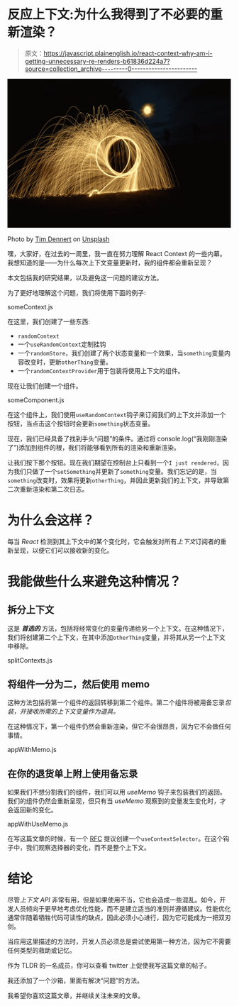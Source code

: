 # 反应上下文:为什么我得到了不必要的重新渲染？

> 原文：<https://javascript.plainenglish.io/react-context-why-am-i-getting-unnecessary-re-renders-b61836d224a7?source=collection_archive---------0----------------------->

![](img/7f27570abfcd0911b4d848a143572b60.png)

Photo by [Tim Dennert](https://unsplash.com/@tim_denn?utm_source=medium&utm_medium=referral) on [Unsplash](https://unsplash.com?utm_source=medium&utm_medium=referral)

嘿，大家好，在过去的一周里，我一直在努力理解 React Context 的一些内幕。我想知道的是——为什么每次上下文变量更新时，我的组件都会重新呈现？

本文包括我的研究结果，以及避免这一问题的建议方法。

为了更好地理解这个问题，我们将使用下面的例子:

someContext.js

在这里，我们创建了一些东西:

*   `randomContext`
*   一个`useRandomContext`定制挂钩
*   一个`randomStore`，我们创建了两个状态变量和一个效果，当`something`变量内容改变时，更新`otherThing`变量。
*   一个`randomContextProvider`用于包装将使用上下文的组件。

现在让我们创建一个组件。

someComponent.js

在这个组件上，我们使用`useRandomContext`钩子来订阅我们的上下文并添加一个按钮，当点击这个按钮时会更新`something`状态变量。

现在，我们已经具备了找到手头“问题”的条件。通过将 console.log(“我刚刚渲染了”)添加到组件的根，我们将能够看到所有的渲染和重新渲染。

让我们按下那个按钮。现在我们期望在控制台上只看到一个`I just rendered`，因为我们只做了一个`setSomething`并更新了`something`变量。我们忘记的是，当`something`改变时，效果将更新`otherThing`，并因此更新我们的上下文，并导致第二次重新渲染和第二次日志。

# 为什么会这样？

每当 *React* 检测到其上下文中的某个变化时，它会触发对所有*上下文*订阅者的重新呈现，以便它们可以接收新的变化。

# 我能做些什么来避免这种情况？

## 拆分上下文

这是 ***首选的*** 方法，包括将经常变化的变量传递给另一个上下文。在这种情况下，我们将创建第二个上下文，在其中添加`otherThing`变量，并将其从另一个上下文中移除。

splitContexts.js

## 将组件一分为二，然后使用 memo

这种方法包括将第一个组件的返回转移到第二个组件。第二个组件将被用备忘录*包装，并接收所需的上下文变量作为道具。*

在这种情况下，第一个组件仍然会重新渲染，但它不会很昂贵，因为它不会做任何事情。

appWithMemo.js

## 在你的退货单上附上使用备忘录

如果我们不想分割我们的组件，我们可以用 *useMemo* 钩子来包装我们的返回。我们的组件仍然会重新呈现，但只有当 *useMemo* 观察到的变量发生变化时，才会返回新的变化。

appWithUseMemo.js

在写这篇文章的时候，有一个 [RFC](https://github.com/reactjs/rfcs/pull/119) 提议创建一个`useContextSelector`。在这个钩子中，我们观察选择器的变化，而不是整个上下文。

# 结论

尽管*上下文 API* 非常有用，但是如果使用不当，它也会造成一些混乱。如今，开发人员倾向于更早地考虑优化性能，而不是建立适当的准则并遵循建议。性能优化通常伴随着牺牲代码可读性的缺点，因此必须小心进行，因为它可能成为一把双刃剑。

当应用这里描述的方法时，开发人员必须总是尝试使用第一种方法，因为它不需要任何类型的救助或记忆。

作为 TLDR 的一名成员，你可以查看 twitter 上促使我写这篇文章的帖子。

我还添加了一个沙箱，里面有解决“问题”的方法。

我希望你喜欢这篇文章，并继续关注未来的文章。